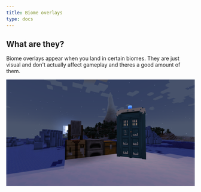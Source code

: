 ```yaml
---
title: Biome overlays
type: docs
---
```


## What are they?
Biome overlays appear when you land in certain biomes.
They are just visual and don't actually affect gameplay and theres a good amount of them.

![Snowy overlay](images/snowy_overlay.png)
